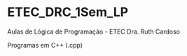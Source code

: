 # ETEC_DRC_1Sem_LP

Aulas de Lógica de Programação - ETEC Dra. Ruth Cardoso

Programas em C++ (.cpp)
